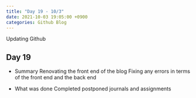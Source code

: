 ```yaml
---
title: "Day 19 - 10/3"
date: 2021-10-03 19:05:00 +0900
categories: Github Blog
---
```

Updating Github
## **Day 19**

- Summary
Renovating the front end of the blog
Fixing any errors in terms of the front end and the back end

- What was done
Completed postponed journals and assignments
